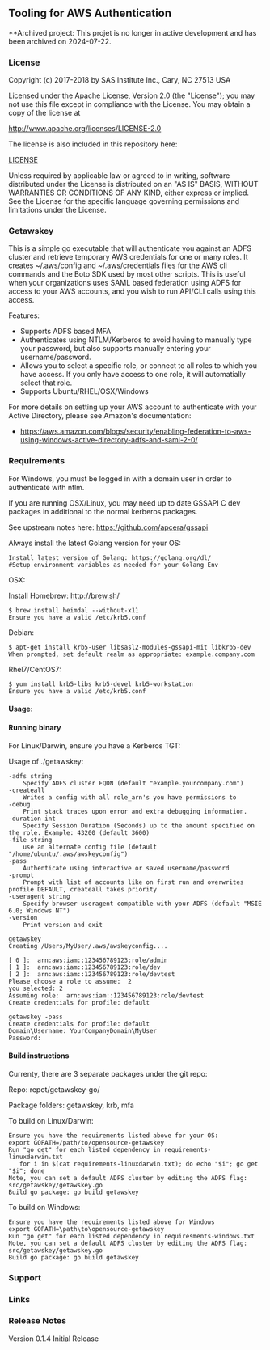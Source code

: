 ## Tooling for AWS Authentication

**Archived project: This projet is no longer in active development and has been archived on 2024-07-22.

### License

Copyright (c) 2017-2018 by SAS Institute Inc., Cary, NC 27513 USA

Licensed under the Apache License, Version 2.0 (the "License");
you may not use this file except in compliance with the License.
You may obtain a copy of the license at

   http://www.apache.org/licenses/LICENSE-2.0

The license is also included in this repository here:

   [LICENSE](LICENSE)

Unless required by applicable law or agreed to in writing, software
distributed under the License is distributed on an "AS IS" BASIS,
WITHOUT WARRANTIES OR CONDITIONS OF ANY KIND, either express or implied.
See the License for the specific language governing permissions and
limitations under the License.

### Getawskey
This is a simple go executable that will authenticate you against an ADFS cluster and retrieve temporary AWS credentials for one or many roles. 
It creates ~/.aws/config and ~/.aws/credentials files for the AWS cli commands and the Boto SDK used by most other scripts.
This is useful when your organizations uses SAML based federation using ADFS for access to your AWS accounts, and you wish to run API/CLI calls using this access.


Features: 

* Supports ADFS based MFA
* Authenticates using NTLM/Kerberos to avoid having to manually type your password, but also supports manually entering your username/password.
* Allows you to select a specific role, or connect to all roles to which you have access.  If you only have access to one role, it will automatially select that role.
* Supports Ubuntu/RHEL/OSX/Windows
    

For more details on setting up your AWS account to authenticate with your Active Directory, please see Amazon's documentation:

* https://aws.amazon.com/blogs/security/enabling-federation-to-aws-using-windows-active-directory-adfs-and-saml-2-0/


### Requirements
For Windows, you must be logged in with a domain user in order to authenticate with ntlm.

If you are running OSX/Linux, you may need up to date GSSAPI C dev packages in additional to the normal kerberos packages.

See upstream notes here: https://github.com/apcera/gssapi

Always install the latest Golang version for your OS:

    Install latest version of Golang: https://golang.org/dl/
    #Setup environment variables as needed for your Golang Env
    

OSX: 

Install Homebrew: http://brew.sh/

    $ brew install heimdal --without-x11
    Ensure you have a valid /etc/krb5.conf
    
Debian:

    $ apt-get install krb5-user libsasl2-modules-gssapi-mit libkrb5-dev 
    When prompted, set default realm as appropriate: example.company.com 

Rhel7/CentOS7:

    $ yum install krb5-libs krb5-devel krb5-workstation
    Ensure you have a valid /etc/krb5.conf

#### Usage:

#### Running binary 

For Linux/Darwin, ensure you have a Kerberos TGT: 

Usage of ./getawskey:

    -adfs string
    	Specify ADFS cluster FQDN (default "example.yourcompany.com")
    -createall
    	Writes a config with all role_arn's you have permissions to
    -debug
    	Print stack traces upon error and extra debugging information.
    -duration int
    	Specify Session Duration (Seconds) up to the amount specified on the role. Example: 43200 (default 3600)
    -file string
    	use an alternate config file (default "/home/ubuntu/.aws/awskeyconfig")
    -pass
      	Authenticate using interactive or saved username/password
    -prompt
    	Prompt with list of accounts like on first run and overwrites profile DEFAULT, createall takes priority
    -useragent string
    	Specify browser useragent compatible with your ADFS (default "MSIE 6.0; Windows NT")
    -version
    	Print version and exit
    
    getawskey 
    Creating /Users/MyUser/.aws/awskeyconfig....
    
    [ 0 ]:  arn:aws:iam::123456789123:role/admin
    [ 1 ]:  arn:aws:iam::123456789123:role/dev
    [ 2 ]:  arn:aws:iam::123456789123:role/devtest
    Please choose a role to assume:  2
    you selected: 2
    Assuming role:  arn:aws:iam::123456789123:role/devtest
    Create credentials for profile: default
    
    getawskey -pass
    Create credentials for profile: default
    Domain\Username: YourCompanyDomain\MyUser
    Password: 


#### Build instructions 
Currenty, there are 3 separate packages under the git repo:


     
Repo: repot/getawskey-go/

Package folders: getawskey, krb, mfa

To build on Linux/Darwin:

    Ensure you have the requirements listed above for your OS:
    export GOPATH=/path/to/opensource-getawskey
    Run "go get" for each listed dependency in requirements-linuxdarwin.txt
       for i in $(cat requirements-linuxdarwin.txt); do echo "$i"; go get "$i"; done
    Note, you can set a default ADFS cluster by editing the ADFS flag:  src/getawskey/getawskey.go
    Build go package: go build getawskey



To build on Windows:

    Ensure you have the requirements listed above for Windows
    export GOPATH=\path\to\opensource-getawskey
    Run "go get" for each listed dependency in requiresments-windows.txt
    Note, you can set a default ADFS cluster by editing the ADFS flag:  src/getawskey/getawskey.go
    Build go package: go build getawskey

    


### Support


### Links


### Release Notes
Version 0.1.4 Initial Release 
